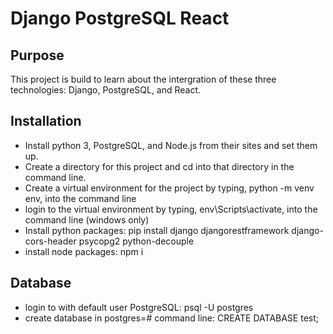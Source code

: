 # Django PostgreSQL React

## Purpose
This project is build to learn about the intergration of these three technologies: Django, PostgreSQL, and React.

## Installation

* Install python 3, PostgreSQL, and Node.js from their sites and set them up.  
* Create a directory for this project and cd into that directory in the command line.
* Create a virtual environment for the project by typing, python -m venv env, into the command line
* login to the virtual environment by typing, env\Scripts\activate, into the command line (windows only)
* Install python packages: pip install django djangorestframework django-cors-header psycopg2 python-decouple
* install node packages: npm i

## Database
* login to with default user PostgreSQL: psql -U postgres
* create database in postgres=# command line: CREATE DATABASE test;